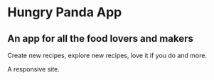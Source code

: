 # Hungry Panda App

## An app for all the food lovers and makers

Create new recipes, explore new recipes, love it if you do and more.

A responsive site.
